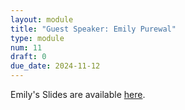 ```yaml
---
layout: module
title: "Guest Speaker: Emily Purewal"
type: module
num: 11
draft: 0
due_date: 2024-11-12
---
```


Emily's Slides are available <a href="/fall2024/assets/readings/ProductDesignMicrosoftUNCA.pdf" target="_blank">here</a>.